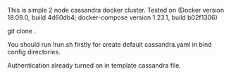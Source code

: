 This is simple 2 node cassandra docker cluster. 
Tested on (Docker version 18.09.0, build 4d60db4; docker-compose version 1.23.1, build b02f1306)

git clone .

You should run !run.sh firstly for create default cassandra.yaml in bind config directories.

Authentication already turned on in template cassandra file.
